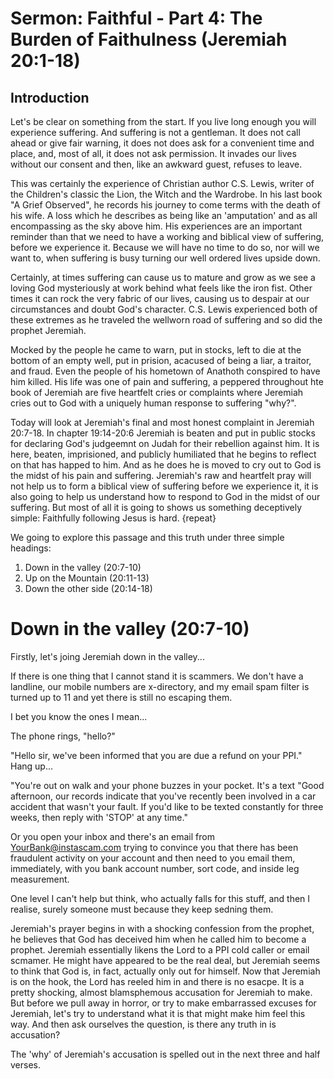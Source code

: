 # Sermon: Faithful - Part 4: The Burden of Faithulness (Jeremiah 20:1-18)

<!-- Outline:

0.  Introduction
1.  Out of the Valley (v7-10)
2.  On the Mountain (v11-13)
3.  Down the Other Side (v14-18) -->

## Introduction

Let's be clear on something from the start. If you live long enough you will experience suffering. And suffering is not a gentleman. It does not call ahead or give fair warning, it does not does ask for a convenient time and place, and, most of all, it does not ask permission. It invades our lives without our consent and then, like an awkward guest, refuses to leave.

This was certainly the experience of Christian author C.S. Lewis, writer of the Children's classic the Lion, the Witch and the Wardrobe. In his last book "A Grief Observed", he records his journey to come terms with the death of his wife. A loss which he describes as being like an 'amputation' and as all encompassing as the sky above him. His experiences are an important reminder than that we need to have a working and biblical view of suffering, before we experience it. Because we will have no time to do so, nor will we want to, when suffering is busy turning our well ordered lives upside down.

Certainly, at times suffering can cause us to mature and grow as we see a loving God mysteriously at work behind what feels like the iron fist. Other times it can rock the very fabric of our lives, causing us to despair at our circumstances and doubt God's character. C.S. Lewis experienced both of these extremes as he traveled the wellworn road of suffering and so did the prophet Jeremiah.

Mocked by the people he came to warn, put in stocks, left to die at the bottom of an empty well, put in prision, acacused of being a liar, a traitor, and fraud. Even the people of his hometown of Anathoth conspired to have him killed. His life was one of pain and suffering, a peppered throughout hte book of Jeremiah are five heartfelt cries or complaints where Jeremiah cries out to God with a uniquely human response to suffering "why?".

Today will look at Jeremiah's final and most honest complaint in Jeremiah 20:7-18. In chapter 19:14-20:6 Jeremiah is beaten and put in public stocks for declaring God's judgeemnt on Judah for their rebellion against him. It is here, beaten, imprisioned, and publicly humiliated that he begins to reflect on that has happed to him. And as he does he is moved to cry out to God is the midst of his pain and suffering. Jeremiah's raw and heartfelt pray will not help us to form a biblical view of suffering before we experience it, it is also going to help us understand how to respond to God in the midst of our suffering. But most of all it is going to shows us something deceptively simple: Faithfully following Jesus is hard. {repeat}

We going to explore this passage and this truth under three simple headings:

1.  Down in the valley (20:7-10)
2.  Up on the Mountain (20:11-13)
3.  Down the other side (20:14-18)

# Down in the valley (20:7-10)

Firstly, let's joing Jeremiah down in the valley...

If there is one thing that I cannot stand it is scammers. We don't have a landline, our mobile numbers are x-directory, and my email spam filter is turned up to 11 and yet there is still no escaping them.

I bet you know the ones I mean...

The phone rings, "hello?"

"Hello sir, we've been informed that you are due a refund on your PPI." Hang up...

"You're out on walk and your phone buzzes in your pocket. It's a text "Good afternoon, our records indicate that you've recently been involved in a car accident that wasn't your fault. If you'd like to be texted constantly for three weeks, then reply with 'STOP' at any time."

Or you open your inbox and there's an email from YourBank@instascam.com trying to convince you that there has been fraudulent activity on your account and then need to you email them, immediately, with you bank account number, sort code, and inside leg measurement.

One level I can't help but think, who actually falls for this stuff, and then I realise, surely someone must because they keep sedning them.

Jeremiah's prayer begins in with a shocking confession from the prophet, he believes that God has deceived him when he called him to become a prophet. Jeremiah essentially likens the Lord to a PPI cold caller or email scmamer. He might have appeared to be the real deal, but Jeremiah seems to think that God is, in fact, actually only out for himself. Now that Jeremiah is on the hook, the Lord has reeled him in and there is no esacpe. It is a pretty shocking, almost blamsphemous accusation for Jeremiah to make. But before we pull away in horror, or try to make embarrassed excuses for Jeremiah, let's try to understand what it is that might make him feel this way. And then ask ourselves the question, is there any truth in is accusation?

The 'why' of Jeremiah's accusation is spelled out in the next three and half verses.
